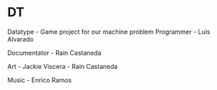# DT
 Datatype - Game project for our machine problem
 Programmer - Luis Alvarado

 Documentator - Rain Castaneda

 Art - Jackie Viscera
     - Rain Castaneda

 Music - Enrico Ramos
